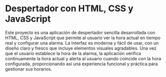 # Despertador con HTML, CSS y JavaScript

Este proyecto es una aplicación de despertador sencilla desarrollada con HTML, CSS y JavaScript que permite al usuario ver la hora actual en tiempo real y configurar una alarma. La interfaz es moderna y fácil de usar, con un diseño claro y fresco que incluye elementos visuales agradables. Una vez que el usuario establece la hora de la alarma, la aplicación verifica continuamente la hora actual y alerta al usuario cuando coincide con la hora configurada, proporcionando así una experiencia funcional y práctica para gestionar sus horarios.
